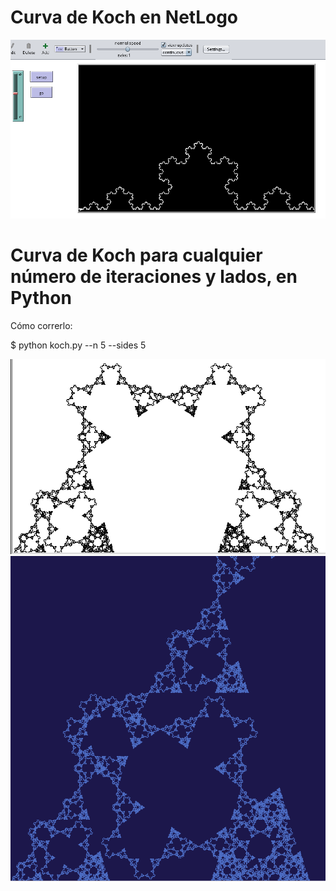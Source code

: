 # Curva de Koch en NetLogo

<img src="koch.png">


# Curva de Koch para cualquier número de iteraciones y lados, en Python

Cómo correrlo:

   $ python koch.py --n 5 --sides 5

<img src="pentakoch.png">
<img src="pentakoch1.png">
